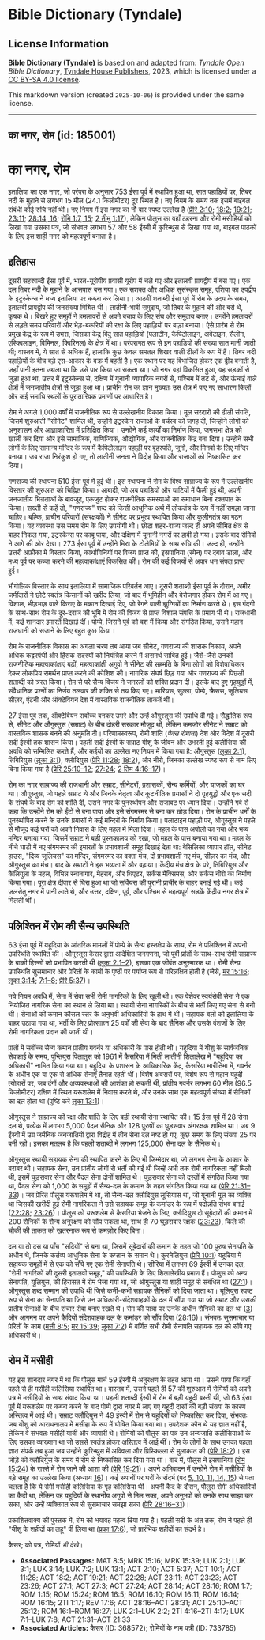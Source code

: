 # Bible Dictionary (Tyndale)

## License Information

**Bible Dictionary (Tyndale)** is based on and adapted from: _Tyndale Open Bible Dictionary_, [Tyndale House Publishers](https://tyndaleopenresources.com/), 2023, which is licensed under a [CC BY-SA 4.0 license](https://creativecommons.org/licenses/by-sa/4.0/legalcode.en).

This markdown version (created `2025-10-06`) is provided under the same license.



--------------------------------

## का नगर, रोम (id: 185001)

का नगर, रोम
===========

इतालिया का एक नगर, जो परंपरा के अनुसार 753 ईसा पूर्व में स्थापित हुआ था, सात पहाड़ियों पर, तिबर नदी के मुहाने से लगभग 15 मील (24\.1 किलोमीटर) दूर स्थित है। नए नियम के समय तक इसमें बाइबल संबंधी कोई रुचि नहीं थी। नए नियम में इस नगर का नौ बार स्पष्ट उल्लेख है ([प्रेरि 2:10](https://ref.ly/Acts2:10); [18:2](https://ref.ly/Acts18:2); [19:21](https://ref.ly/Acts19:21); [23:11](https://ref.ly/Acts23:11); [28:14, 16](https://ref.ly/Acts28:14,Acts28:16); [रोमि 1:7, 15](https://ref.ly/Rom1:7,Rom1:15); [2 तीमु 1:17](https://ref.ly/2Tim1:17)), लेकिन पौलुस का वहाँ ठहरना और रोमी मसीहियों को लिखा गया उसका पत्र, जो संभवतः लगभग 57 और 58 ईस्वी में कुरिन्थुस से लिखा गया था, बाइबल पाठकों के लिए इस शाही नगर को महत्वपूर्ण बनाता है।

इतिहास
------

दूसरी सहस्राब्दी ईसा पूर्व में, भारत\-यूरोपीय प्रवासी यूरोप में चले गए और इतालवी प्रायद्वीप में बस गए। एक दल तिबर नदी के मुहाने के आसपास बस गया। एक सशक्त और अधिक सुसंस्कृत समूह, एशिया का उपद्वीप के इट्रस्केन्स ने मध्य इतालिया पर कब्ज़ा कर लिया।। आठवीं शताब्दी ईसा पूर्व में रोम के उदय के समय, इतालवी प्रायद्वीप की जनसंख्या मिश्रित थी। लातीनी\-भाषी समुदाय, जो तिबर के मुहाने की ओर बसे थे, कृषक थे। बिखरे हुए समूहों ने हमलावरों से अपने बचाव के लिए संघ और समुदाय बनाए। उन्होंने हमलावरों से लड़ते समय परिवारों और भेड़\-बकरियों की रक्षा के लिए पहाड़ियों पर बाड़ा बनाया। ऐसे प्रारंभ से रोम प्रमुख केंद्र के रूप में उभरा, जिसका केंद्र बिंदु सात पहाड़ियों (पलाटीन, कैपिटोलाइन, अवेंटाइन, सैलीन, एस्क्विलाइन, विमिनल, क्विरिनल) के क्षेत्र में था। परंपरागत रूप से इन पहाड़ियों की संख्या सात मानी जाती थी; वास्तव में, ये सात से अधिक हैं, हालांकि कुछ केवल समतल शिखर वाली टीलों के रूप में हैं। तिबर नदी पहाड़ियों के बीच बड़े एस\-आकार के वक्र में बहती है। एक स्थान पर यह विभाजित होकर एक द्वीप बनाती है, जहाँ पानी इतना उथला था कि उसे पार किया जा सकता था। जो नगर वहां विकसित हुआ, वह सड़कों से जुड़ा हुआ था, उत्तर में इट्रस्केन्स से, दक्षिण में यूनानी व्यापारिक नगरों से, पश्चिम में तट से, और ऊंचाई वाले क्षेत्रों में जनजातीय क्षेत्रों से जुड़ा हुआ था। प्राचीन रोम का ज्ञान मुख्यतः उस क्षेत्र में पाए गए साधारण किलों और कई समाधि स्थलों के पुरातात्त्विक प्रमाणों पर आधारित है।

रोम ने अगले 1,000 वर्षों में राजनीतिक रूप से उल्लेखनीय विकास किया। मूल सरदारों की ढीली संगति, जिसमें शुरुआती "सीनेट" शामिल थी, उन्होंने इट्रस्केन राजाओं के वर्चस्व को जगह दी, जिन्होंने लोगों को अनुशासन और आज्ञाकारिता में प्रशिक्षित किया। उन्होंने कई कार्यों का निर्माण किया, जनसभा क्षेत्र को खाली कर दिया और इसे सामाजिक, वाणिज्यिक, औद्योगिक, और राजनीतिक केंद्र बना दिया। उन्होंने सभी लोगों के लिए सामान्य मन्दिर के रूप में कैपिटोलाइन पहाड़ी पर बृहस्पति, जूनो, और मिनर्वा के लिए मन्दिर बनाया। जब राजा निरंकुश हो गए, तो लातीनी जनता ने विद्रोह किया और राजाओं को निष्कासित कर दिया।

गणराज्य की स्थापना 510 ईसा पूर्व में हुई थी। इस स्थापना ने रोम के विश्व साम्राज्य के रूप में उल्लेखनीय विस्तार की शुरुआत को चिह्नित किया। आबादी, जो अब पहाड़ियों और घाटियों में फैली हुई थी, अपनी जनजातीय भिन्नताओं के बावजूद, एकजुट होकर राजनीतिक समस्याओं का समाधान बिना रक्तपात के किया। सख्ती से कहें तो, "गणराज्य" शब्द को किसी आधुनिक अर्थ में लोकतंत्र के रूप में नहीं समझा जाना चाहिए। बल्कि, प्राचीन परिवारों (संरक्षकों) ने सीनेट पर प्रभुत्व स्थापित किया और कुलीनतंत्र का गठन किया। यह व्यवस्था उस समय रोम के लिए उपयोगी थी। छोटा शहर\-राज्य जल्द ही अपने सीमित क्षेत्र से बाहर निकल गया, इट्रस्केन्स पर काबू पाया, और दक्षिण में यूनानी नगरों पर हावी हो गया। इसके बाद रोमियो ने आगे की ओर देखा। 273 ईसा पूर्व में उन्होंने मिस्र के टोलेमियों के साथ संधि की। जल्द ही, उन्होंने उत्तरी अफ्रीका में विस्तार किया, कार्थागिनियों पर विजय प्राप्त की, इसपानिया (स्पेन) पर दबाव डाला, और मध्य पूर्व पर कब्जा करने की महत्वाकांक्षाएं विकसित कीं। रोम की कई विजयों से अपार धन संपदा प्राप्त हुई।

भौगोलिक विस्तार के साथ इतालिया में सामाजिक परिवर्तन आए। दूसरी शताब्दी ईसा पूर्व के दौरान, अमीर जमींदारों ने छोटे स्वतंत्र किसानों को खरीद लिया, जो बाद में भूमिहीन और बेरोजगार होकर रोम में आ गए। विशाल, भीड़भाड़ वाले किराए के मकान दिखाई दिए, जो रेंगने वाली झुग्गियों का निर्माण करते थे। इस गंदगी के साथ\-साथ रोम के दूर\-दराज की भूमि में रोम की विजय से प्राप्त विशाल संपत्ति के प्रमाण भी थे। राजधानी में, कई शानदार इमारतें दिखाई दीं। पोम्पे, जिसने पूर्व को वश में किया और संगठित किया, उसने महान राजधानी को सजाने के लिए बहुत कुछ किया।

रोम के राजनीतिक विकास का अगला चरण तब आया जब सीनेट, गणराज्य की शासक निकाय, अपने अधिक कट्टरपंथी और हिंसक सदस्यों को नियंत्रित करने में असमर्थ साबित हुई। जैसे\-जैसे उनकी राजनीतिक महत्वाकांक्षाएं बढ़ीं, महत्वाकांक्षी अगुवो ने सीनेट की सहमति के बिना लोगों को विशेषाधिकार देकर लोकप्रिय समर्थन प्राप्त करने की कोशिश की। नागरिक संघर्ष छिड़ गया और गणराज्य की पिछली शताब्दी को त्रस्त किया। रोम से परे सैन्य विजय ने जनरलों को शक्ति प्रदान दी। इसके बाद हुए गृहयुद्धों में, संवैधानिक प्रश्नों का निर्णय तलवार की शक्ति से तय किए गए। मारियस, सुल्ला, पोम्पे, क्रैसस, जूलियस सीज़र, एंटनी और ऑक्टेवियन देश में वास्तविक राजनीतिक ताकतें थीं।

27 ईसा पूर्व तक, ऑक्टेवियन सर्वोच्च बनकर उभरे और उन्हें औगुस्तुस की उपाधि दी गई। सैद्धांतिक रूप से, सीनेट और औगुस्तुस (सम्राट) के बीच दोहरी सरकार मौजूद थी, लेकिन कमजोर सीनेट ने सम्राट को वास्तविक शासक बनने की अनुमति दी। परिणामस्वरूप, रोमी शांति (*पैक्स रोमाना*) देश और विदेश में दूसरी सदी ईस्वी तक शासन किया। पहली सदी ईस्वी के सम्राट यीशु के जीवन और उभरती हुई कलीसिया की अवधि को सम्मिलित करते हैं, और कईयों का उल्लेख नए नियम में किया गया है: औगुस्तुस ([लूका 2:1](https://ref.ly/Luke2:1)), तिबिरियुस ([लूका 3:1](https://ref.ly/Luke3:1)), क्लौदियुस ([प्रेरि 11:28](https://ref.ly/Acts11:28); [18:2](https://ref.ly/Acts18:2)), और नीरो, जिनका उल्लेख स्पष्ट रूप से नाम लिए बिना किया गया है ([प्रेरि 25:10–12](https://ref.ly/Acts25:10-Acts25:12); [27:24](https://ref.ly/Acts27:24); [2 तिम 4:16–17](https://ref.ly/2Tim4:16-2Tim4:17))।

रोम का नगर साम्राज्य की राजधानी और सम्राट, सीनेटरों, प्रशासकों, सैन्य कर्मियों, और याजकों का घर था। औगुस्तुस, जो पहले सम्राट थे और जिनके नेतृत्व और कूटनीतिक प्रयासों ने दो गृहयुद्धों और एक सदी के संघर्ष के बाद रोम को शांति दी, उसने नगर के पुनर्स्थापन और सजावट पर ध्यान दिया। उन्होंने गर्व से कहा कि उन्होंने रोम को ईंटों से बना पाया और इसे संगमरमर से बना कर छोड़ दिया। रोम के प्राचीन धर्मों के पुनर्स्थापित करने के उनके प्रयासों ने कई मन्दिरों के निर्माण किया। पलाटाइन पहाड़ी पर, औगुस्तुस ने पहले से मौजूद कई घरों को अपने निवास के लिए महल में मिला दिया। महल के पास अपोलो का नया और भव्य मन्दिर बनाया गया, जिसमें सम्राट ने बड़ी पुस्तकालय को रखा, जो महल के पास बनाया गया था। महल के नीचे घाटी में नए संगमरमर की इमारतों के प्रभावशाली समूह दिखाई देता था: बेसिलिका व्यापार हॉल, सीनेट हाउस, "दिव्य जूलियस" का मन्दिर, संगमरमर का वक्ता मंच, दो प्रभावशाली नए मंच, सीज़र का मंच, और औगुस्तुस का मंच। बाद के सम्राटों ने इस भव्यता में और बढ़ाया। केंद्रीय मंच क्षेत्र के परे, तिबिरियुस और कैलिगुला के महल, विभिन्न स्नानागार, मेहराब, और थिएटर, सर्कस मैक्सिमस, और सर्कस नीरो का निर्माण किया गया। पूरा क्षेत्र दीवार से घिरा हुआ था जो सर्वियस की पुरानी प्राचीर के बाहर बनाई गई थी। कई जलसेतु नगर में पानी लाते थे, और उत्तर, दक्षिण, पूर्व, और पश्चिम से महत्वपूर्ण सड़कें केंद्रीय नगर क्षेत्र में मिलती थीं।

पलिश्तिन में रोम की सैन्य उपस्थिति
----------------------------------

63 ईसा पूर्व में यहूदिया के आंतरिक मामलों में पोम्पे के सैन्य हस्तक्षेप के साथ, रोम ने पलिश्तिन में अपनी उपस्थिति स्थापित की। औगुस्तुस कैसर द्वारा आदेशित जनगणना, जो पूर्वी प्रांतों के साथ\-साथ रोमी साम्राज्य के बाकी हिस्सों को प्रभावित करती थी ([लूका 2:1–2](https://ref.ly/Luke2:1-Luke2:2)), इसका एक जीवंत अनुस्मारक था। रोमी सैन्य उपस्थिति सुसमाचार और प्रेरितों के कामों के पृष्ठों पर पर्याप्त रूप से परिलक्षित होती है (जैसे, [मर 15:16](https://ref.ly/Mark15:16); [लूका 3:14](https://ref.ly/Luke3:14); [7:1–8](https://ref.ly/Luke7:1-Luke7:8); [प्रेरि 5:37](https://ref.ly/Acts5:37))।

नये नियम अवधि में, सेना में सेवा सभी रोमी नागरिकों के लिए खुली थी। एक पेशेवर स्वयंसेवी सेना ने एक नियोजित नागरिक सेना का स्थान ले लिया था। स्थायी सेना नागरिकों के बीच से भर्ती किए गए सेना से बनी थी। सेनाओं की कमान कौंसल स्तर के अनुभवी अधिकारियों के हाथ में थी। सहायक बलों को इतालिया के बाहर उठाया गया था, भर्ती के लिए प्रोत्साहन 25 वर्षों की सेवा के बाद सैनिक और उसके वंशजों के लिए रोमी नागरिकता प्रदान की जाती थी।

प्रांतों में सर्वोच्च सैन्य कमान प्रांतीय गवर्नर या अधिकारी के पास होती थी। यहूदिया में यीशु के सार्वजनिक सेवकाई के समय, पुन्तियुस पिलातुस को 1961 में कैसरिया में मिली लातीनी शिलालेख में "यहूदिया का अधिकारी" नामित किया गया था। यहूदिया के प्रशासन के आधिकारिक केंद्र, कैसरिया मारीतिमा में, गवर्नर के अधीन एक या एक से अधिक सेनाएँ तैनात रहती थीं। विशेष अवसरों पर, विशेष रूप से महान यहूदी त्योहारों पर, जब दंगों और अव्यवस्थाओं की आशंका हो सकती थी, प्रांतीय गवर्नर लगभग 60 मील (96\.5 किलोमीटर) दक्षिण में स्थित यरूशलेम में निवास करते थे, और उनके साथ एक महत्वपूर्ण संख्या में सैनिकों का दल होता था (पुष्टि करें [लूका 13:1](https://ref.ly/Luke13:1))।

औगुस्तुस ने साम्राज्य की रक्षा और शांति के लिए बड़ी स्थायी सेना स्थापित की। 15 ईसा पूर्व में 28 सेना दल थे, प्रत्येक में लगभग 5,000 पैदल सैनिक और 128 पुरुषों का घुड़सवार अंगरक्षक शामिल था। जब 9 ईस्वी में उग्र जर्मनिक जनजातियों द्वारा विद्रोह में तीन सेना दल नष्ट हो गए, कुछ समय के लिए संख्या 25 पर बनी रही। इसका मतलब है कि पहली शताब्दी में लगभग 125,000 सेना दल के सैनिक थे।

औगुस्तुस स्थायी सहायक सेना की स्थापित करने के लिए भी जिम्मेदार था, जो लगभग सेना के आकार के बराबर थी। सहायक सेना, उन प्रांतीय लोगों से भर्ती की गई थी जिन्हें अभी तक रोमी नागरिकता नहीं मिली थी, इसमें घुड़सवार सेना और पैदल सेना दोनों शामिल थे। घुड़सवार सेना को दस्तों में संगठित किया गया था, पैदल सेना को 1,000 के समूहों में सैन्य\-दल के कमान के तहत संगठित किया गया था ([प्रेरि 21:31–33](https://ref.ly/Acts21:31-Acts21:33))। जब प्रेरित पौलुस यरूशलेम में था, तो सैन्य\-दल क्लौदियुस लूसियास था, जो यूनानी मूल का व्यक्ति था जिसकी खरीदी हुई रोमी नागरिकता ने उसे सहायक समूह के कमांडर के रूप में पदोन्नति संभव बनाई ([22:28](https://ref.ly/Acts22:28); [23:26](https://ref.ly/Acts23:26))। पौलुस को यरूशलेम से कैसरिया भेजने के लिए, क्लौदियुस दो सूबेदारों की कमान में 200 सैनिकों के सैन्य अनुरक्षण को सौंप सकता था, साथ ही 70 घुड़सवार रक्षक ([23:23](https://ref.ly/Acts23:23)), किले की चौकी की ताकत को खतरनाक रूप से कमज़ोर किए बिना।

दल या तो दस या पाँच "सदियों" से बना था, जिसमें सूबेदारों की कमान के तहत जो 100 पुरुष सेनापति के अधीन थे, जिनके कर्तव्य आधुनिक सेना के कप्तान के समान थे। कुरनेलियुस ([प्रेरि 10:1](https://ref.ly/Acts10:1)) यहूदिया में सहायक समूहों में से एक को सौंपे गए एक रोमी सेनापति थे। सीरिया में लगभग 69 ईस्वी में उनका दल, "रोमी नागरिकों की दूसरी इतालवी समूह," की उपस्थिति के लिए शिलालेखीय प्रमाण हैं। पौलुस को अन्य सेनापति, यूलियुस, की हिरासत में रोम भेजा गया था, जो औगुस्तुस या शाही समूह से संबंधित था ([27:1](https://ref.ly/Acts27:1))। औगुस्तुस शब्द सम्मान की उपाधि थी जिसे कभी\-कभी सहायक सैनिकों को दिया जाता था। यूलियुस स्पष्ट रूप से सेना का सेनापति था जिसे उन अधिकारी\-संदेशवाहकों के दल में सौंपा गया था जो सम्राट और उसकी प्रांतीय सेनाओं के बीच संचार सेवा बनाए रखते थे। रोम की यात्रा पर उनके अधीन सैनिकों का दल था ([3](https://ref.ly/Acts27:3)) और आगमन पर अपने कैदियों संदेशवाहक दल के कमांडर को सौंप दिया ([28:16](https://ref.ly/Acts28:16))। संभवतः सुसमाचार या प्रेरितों के काम ([मत्ती 8:5](https://ref.ly/Matt8:5); [मर 15:39](https://ref.ly/Mark15:39); [लूका 7:2](https://ref.ly/Luke7:2)) में वर्णित सभी रोमी सेनापति सहायक दल को सौंपे गए अधिकारी थे।

रोम में मसीही
-------------

यह इस शानदार नगर में था कि पौलुस मार्च 59 ईस्वी में अनुरक्षण के तहत आया था। उसने पाया कि वहाँ पहले से ही मसीही कलिसिया स्थापित था। वास्तव में, उसने पहले ही 57 की शुरुआत में रोमियों को अपने पत्र में मसीहियों के साथ संवाद किया था। पहली शताब्दी ईस्वी में रोम में बड़ी यहूदी बस्ती थी, जो 63 ईसा पूर्व में यरूशलेम पर कब्जा करने के बाद पोम्पे द्वारा नगर में लाए गए यहूदी दासों की बड़ी संख्या के कारण अस्तित्व में आई थी। सम्राट क्लौदियुस ने 49 ईस्वी में रोम से यहूदियों को निष्कासित कर दिया, संभवतः जब यीशु को आराधनालय में मसीहा के रूप में घोषित किया गया था। उपदेशक कौन थे यह ज्ञात नहीं है, लेकिन वे संभवतः मसीही यात्री और व्यापारी थे। रोमियों को पौलुस का पत्र उन अन्यजाति कलीसियाओं के लिए उसका व्याख्यान था जो उससे स्वतंत्र होकर अस्तित्व में आई थीं। रोम के लोगों के साथ उनका पहला ज्ञात संपर्क तब हुआ जब उन्होंने कुरिन्थुस में अक्विला और प्रिस्किल्ला से मुलाकात की ([प्रेरि 18:2](https://ref.ly/Acts18:2))। इस जोड़े को क्लौदियुस के समय में रोम से निष्कासित कर दिया गया था। बाद में, पौलुस ने इसपानिया ([रोम 15:24](https://ref.ly/Rom15:24)) के रास्ते में रोम जाने की आशा की ([प्रेरि 19:21](https://ref.ly/Acts19:21))। अपने अभिवादन में उन्होंने रोम में मसीहियों के बड़े समूह का उल्लेख किया (अध्याय [16](https://ref.ly/Rom16:1-Rom16:27))। कई स्थानों पर घरों के संदर्भ (पद [5, 10, 11, 14, 15](https://ref.ly/Rom16:5,Rom16:10,Rom16:11,Rom16:14,Rom16:15)) से पता चलता है कि ये रोमी मसीही कलिसिया के गृह कलिसिया थी। अपनी कैद के दौरान, पौलुस रोमी अधिकारियों का कैदी था, लेकिन वह यहूदियों के स्थानीय अगुवो से मिल सका, अपने अनुभवों को उनके साथ साझा कर सका, और उन्हें व्यक्तिगत रूप से सुसमाचार समझा सका ([प्रेरि 28:16–31](https://ref.ly/Acts28:16-Acts28:31))।

प्रकाशितवाक्य की पुस्तक में, रोम को भयावह महत्व दिया गया है। पहली सदी के अंत तक, रोम ने पहले ही "यीशु के शहीदों का लहू" पी लिया था ([प्रका 17:6](https://ref.ly/Rev17:6)), जो प्रारंभिक शहीदों का संदर्भ है।

 कैसर; को पत्र, रोमियों *भी देखे*।

* **Associated Passages:** MAT 8:5; MRK 15:16; MRK 15:39; LUK 2:1; LUK 3:1; LUK 3:14; LUK 7:2; LUK 13:1; ACT 2:10; ACT 5:37; ACT 10:1; ACT 11:28; ACT 18:2; ACT 19:21; ACT 22:28; ACT 23:11; ACT 23:23; ACT 23:26; ACT 27:1; ACT 27:3; ACT 27:24; ACT 28:14; ACT 28:16; ROM 1:7; ROM 1:15; ROM 15:24; ROM 16:5; ROM 16:10; ROM 16:11; ROM 16:14; ROM 16:15; 2TI 1:17; REV 17:6; ACT 28:16–ACT 28:31; ACT 25:10–ACT 25:12; ROM 16:1–ROM 16:27; LUK 2:1–LUK 2:2; 2TI 4:16–2TI 4:17; LUK 7:1–LUK 7:8; ACT 21:31–ACT 21:33
* **Associated Articles:** कैसर (ID: 368572); रोमियों के नाम पत्री (ID: 733785)

